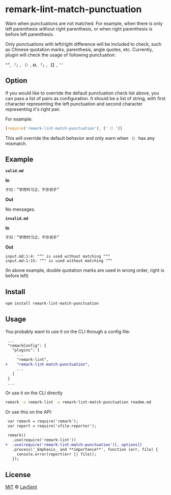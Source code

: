 # remark-lint-match-punctuation

Warn when punctuations are not matched. For example, when there is only left parenthesis without
right parenthesis, or when right parenthesis is before left parenthesis.

Only punctuations with left/right difference will be included to check, such as Chinese quotation
marks, parenthesis, angle quotes, etc. Currently, plugin will check the usage of following
punctuation:

`“”`, `『』`, `（）`, `《》`, `「」`, `【】`, `‘’`

## Option

If you would like to override the default punctuation check list above, you can
pass a list of pairs as configuration. It should be a list of string, with first
character representing the left punctuation and second character representing
it's right pair.

For example:

```javascript
[require('remark-lint-match-punctuation'), ['（）']]
```

This will override the default behavior and only warn when `（）` has any
mismatch.

## Example

**`valid.md`**

**In**

```markdown
子曰：“学而时习之，不亦说乎”
```

**Out**

No messages.

**`invalid.md`**

**In**

```markdown
子曰：”学而时习之，不亦说乎“
```

**Out**

```text
input.md:1:4: "”" is used without matching "“"
input.md:1:15: "“" is used without matching "”"
```

(In above example, double quotation marks are used in wrong order, right is before left)

## Install

```sh
npm install remark-lint-match-punctuation
```

## Usage

You probably want to use it on the CLI through a config file:

```diff
 ...
 "remarkConfig": {
   "plugins": [
     ...
     "remark-lint",
+    "remark-lint-match-punctuation",
     ...
   ]
 }
 ...
```

Or use it on the CLI directly

```sh
remark -u remark-lint -u remark-lint-match-punctuation readme.md
```

Or use this on the API:

```diff
 var remark = require('remark');
 var report = require('vfile-reporter');

 remark()
   .use(require('remark-lint'))
+  .use(require('remark-lint-match-punctuation')[, options])
   .process('_Emphasis_ and **importance**', function (err, file) {
     console.error(report(err || file));
   });
```

## License

[MIT](https://github.com/laysent/remark-lint-plugins/blob/master/LICENSE) © [LaySent](https://github.com/laysent)
